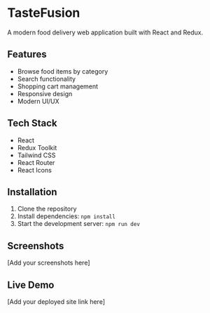 # TasteFusion

A modern food delivery web application built with React and Redux.

## Features

- Browse food items by category
- Search functionality
- Shopping cart management
- Responsive design
- Modern UI/UX

## Tech Stack

- React
- Redux Toolkit
- Tailwind CSS
- React Router
- React Icons

## Installation

1. Clone the repository
2. Install dependencies: `npm install`
3. Start the development server: `npm run dev`

## Screenshots

[Add your screenshots here]

## Live Demo

[Add your deployed site link here]
